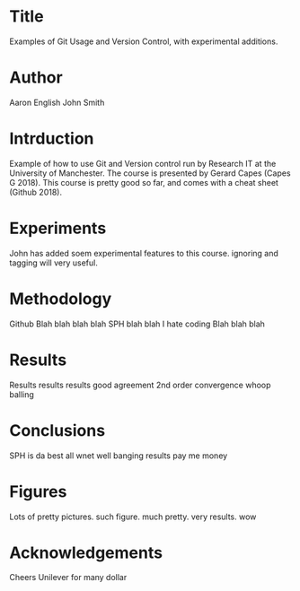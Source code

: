 # Title
Examples of Git Usage and Version Control, with experimental additions.


# Author
Aaron English
John Smith

# Intrduction
Example of how to use Git and Version control run by Research IT at the University of Manchester.
The course is presented by Gerard Capes (Capes G 2018). 
This course is pretty good so far, and comes with a cheat sheet (Github 2018).

# Experiments
John has added soem experimental features to this course.
ignoring and tagging will very useful.

# Methodology
Github Blah blah blah blah SPH blah blah I hate coding Blah blah blah

# Results
Results results results
good agreement
2nd order convergence whoop
balling

# Conclusions 
SPH is da best
all wnet well
banging results
pay me money

# Figures
Lots of pretty pictures.
such figure. much pretty. very results. wow

# Acknowledgements
Cheers Unilever for many dollar


